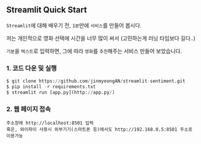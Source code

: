 ## Streamlit Quick Start

`Streamlit`에 대해 배우기 전, `1분`만에 `서비스`를 만들어 봅시다.

저는 개인적으로 영화 선택에 시간을 너무 많이 써서 (고민하는게 러닝 타임보다 길다..)

`기분`을 `텍스트`로 입력하면, 그에 따라 `영화`를 `추천`해주는 서비스 만들어 보았습니다.

### 1. 코드 다운 및 실행

```python
$ git clone https://github.com/jinmyeongAN/streamlit-sentiment.git
$ pip install -r requirements.txt
$ streamlit run [app.py](http://app.py/)
```

### 2. 웹 페이지 접속

```
주소창에 http://localhost:8501 입력
혹은, 와이파이 사용시 외부기기(스마트폰 등)에서도 http://192.168.0.5:8501 주소로 이용가능
```
